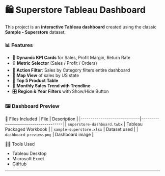 # 🛍️ Superstore Tableau Dashboard

This project is an **interactive Tableau dashboard** created using the classic **Sample - Superstore** dataset.

### 📊 Features
- 🧮 **Dynamic KPI Cards** for Sales, Profit Margin, Return Rate
- 🔃 **Metric Selector** (Sales / Profit / Orders)
- 📌 **Action Filter**: Sales by Category filters entire dashboard
- 🧭 **Map View** of sales by US state
- 🧩 **Top 5 Product Table**
- 🎯 **Monthly Sales Trend with Trendline**
- 🎛️ **Region & Year Filters** with Show/Hide Button

### 🖼️ Dashboard Preview


📁 Files Included
| File                         | Description                          |
|------------------------------|--------------------------------------|
| `superstore-dashboard.twbx` | Tableau Packaged Workbook            |
| `sample-superstore.xlsx`    | Dataset used                         |
| `dashboard-preview.png`     | Dashboard image                      |


👨‍💻 Tools Used
- Tableau Desktop
- Microsoft Excel
- GitHub

---
